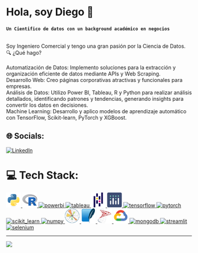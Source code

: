 # Hola, soy Diego 👋

**`Un Cientifico de datos con un background académico en negocios`**

<br>Soy Ingeniero Comercial y tengo una gran pasión por la Ciencia de Datos. <br>🔍 ¿Qué hago?<br><br>Automatización de Datos: Implemento soluciones para la extracción y organización eficiente de datos mediante APIs y Web Scraping.<br>Desarrollo Web: Creo páginas corporativas atractivas y funcionales para empresas.<br>Análisis de Datos: Utilizo Power BI, Tableau, R y Python para realizar análisis detallados, identificando patrones y tendencias, generando insights para convertir los datos en decisiones.<br>Machine Learning: Desarrollo y aplico modelos de aprendizaje automático con TensorFlow, Scikit-learn, PyTorch y XGBoost.<br>

## 🌐 Socials:

[![LinkedIn](https://img.shields.io/badge/LinkedIn-%230077B5.svg?logo=linkedin&logoColor=white)](https://linkedin.com/in/rrdiegoisaac)

# 💻 Tech Stack:

<p align="left"> 
  <!-- Python -->
  <a href="https://www.python.org" target="_blank" rel="noreferrer"> 
    <img src="https://raw.githubusercontent.com/devicons/devicon/master/icons/python/python-original.svg" alt="python" width="40" height="40"/> 
  </a> 
  <!-- R -->
  <a href="https://www.r-project.org" target="_blank" rel="noreferrer"> 
    <img src="https://github.com/devicons/devicon/blob/master/icons/r/r-original.svg" alt="r" width="40" height="40"/> 
  </a> 
  <!-- Power BI -->
  <a href="https://www.microsoft.com/es-es/power-platform/products/power-bi" target="_blank" rel="noreferrer"> 
    <img src="https://upload.wikimedia.org/wikipedia/commons/c/c9/Power_bi_logo_black.svg" alt="powerbi" width="40" height="40"/> 
  </a> 
  <!-- Tableau -->
  <a href="https://www.tableau.com/es-es" target="_blank" rel="noreferrer"> 
    <img src="https://github.com/gilbarbara/logos/blob/main/logos/tableau-icon.svg" alt="tableau" width="40" height="40"/> 
  </a> 
  <!-- Pandas -->
  <a href="https://pandas.pydata.org/" target="_blank" rel="noreferrer"> 
    <img src="https://raw.githubusercontent.com/devicons/devicon/2ae2a900d2f041da66e950e4d48052658d850630/icons/pandas/pandas-original.svg" alt="pandas" width="40" height="40"/> 
  </a> 
  <!-- Plotly -->
  <a href="https://plotly.com" target="_blank" rel="noreferrer"> 
    <img src="https://github.com/devicons/devicon/blob/master/icons/plotly/plotly-original.svg" alt="plotly" width="40" height="40"/> 
  </a>
  <!-- TensorFlow -->
  <a href="https://www.tensorflow.org" target="_blank" rel="noreferrer"> 
    <img src="https://www.vectorlogo.zone/logos/tensorflow/tensorflow-icon.svg" alt="tensorflow" width="40" height="40"/> 
  </a> 
  <!-- PyTorch -->
  <a href="https://pytorch.org/" target="_blank" rel="noreferrer"> 
    <img src="https://www.vectorlogo.zone/logos/pytorch/pytorch-icon.svg" alt="pytorch" width="40" height="40"/> 
  </a> 
  <!-- Scikit-Learn -->
  <a href="https://scikit-learn.org/" target="_blank" rel="noreferrer"> 
    <img src="https://upload.wikimedia.org/wikipedia/commons/0/05/Scikit_learn_logo_small.svg" alt="scikit_learn" width="40" height="40"/> 
  </a> 
  <!-- NumPy -->
  <a href="https://numpy.org" target="_blank" rel="noreferrer"> 
    <img src="https://github.com/gilbarbara/logos/blob/main/logos/numpy.svg" alt="numpy" width="40" height="40"/> 
  </a>
  <!-- Matplotlib -->
  <a href="https://matplotlib.org" target="_blank" rel="noreferrer"> 
    <img src="https://github.com/devicons/devicon/blob/master/icons/matplotlib/matplotlib-original.svg" alt="matplotlib" width="40" height="40"/> 
  </a>
  <!-- SQLite -->
  <a href="https://www.sqlite.org" target="_blank" rel="noreferrer"> 
    <img src="https://github.com/devicons/devicon/blob/master/icons/sqlite/sqlite-original.svg" alt="sqlite" width="40" height="40"/> 
  </a>
  <!-- SQL Server -->
  <a href="https://www.microsoft.com/es-cl/sql-server" target="_blank" rel="noreferrer"> 
    <img src="https://github.com/devicons/devicon/blob/master/icons/microsoftsqlserver/microsoftsqlserver-original.svg" alt="sqlserver" width="40" height="40"/> 
  </a>
  <!-- Google Cloud -->
  <a href="https://cloud.google.com/?hl=es" target="_blank" rel="noreferrer"> 
    <img src="https://github.com/devicons/devicon/blob/master/icons/googlecloud/googlecloud-original.svg" alt="googlecloud" width="40" height="40"/> 
  </a>
  <!-- MongoDB -->
  <a href="https://www.mongodb.com/es" target="_blank" rel="noreferrer"> 
    <img src="https://github.com/gilbarbara/logos/blob/main/logos/mongodb-icon.svg" alt="mongodb" width="40" height="40"/> 
  </a>
  <!-- Streamlit -->
  <a href="https://streamlit.io" target="_blank" rel="noreferrer"> 
    <img src="https://github.com/gilbarbara/logos/blob/main/logos/streamlit.svg" alt="streamlit" width="40" height="40"/> 
  </a>
  <!-- Selenium -->
  <a href="https://www.selenium.dev" target="_blank" rel="noreferrer"> 
    <img src="https://github.com/gilbarbara/logos/blob/main/logos/selenium.svg" alt="selenium" width="40" height="40"/> 
  </a>
</p>




---

[![](https://visitcount.itsvg.in/api?id=rrdiegoisaac&icon=0&color=0)](https://visitcount.itsvg.in)
